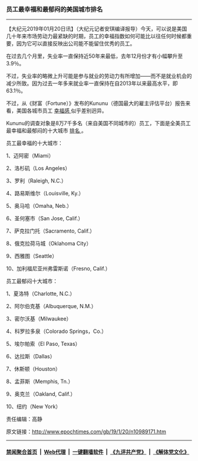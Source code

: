 ### 员工最幸福和最郁闷的美国城市排名
------------------------

<p>
 【大纪元2019年01月20日讯】（大纪元记者安琪编译报导）今天，可以说是美国几十年来市场劳动力最紧缺的时期，员工的幸福指数如何可能比以往任何时候都重要，因为它可以直接反映出公司能不能留住优秀的员工。
</p>
<p>
 在过去几个月里，失业率一直保持近50年来最低，去年12月份才有小幅攀升至3.9％。
</p>
<p>
 不过，失业率的略微上升可能是参与就业的劳动力有所增加——而不是就业机会的减少所致。因为过去一年多来就业率一直保持在自2013年以来最高水平，即63.1％。
</p>
<p>
 不过，从《财富（Fortune）》发布的Kununu（德国最大的雇主评估平台）报告来看，美国各城市员工
 <a href="http://www.epochtimes.com/gb/tag/%E5%B9%B8%E7%A6%8F%E6%84%9F.html">
  幸福感
 </a>
 似乎差别迥异。
</p>
<p>
 Kununu的调查对象是8万7千多名（来自美国不同城市的）员工，下面是全美员工最幸福和最郁闷的十大城市
 <a href="http://www.epochtimes.com/gb/tag/%E6%8E%92%E5%90%8D.html">
  排名
 </a>
 。
</p>
<p>
 员工最幸福的十大城市：
</p>
<p>
 1、迈阿密（Miami）
</p>
<p>
 2、洛杉矶（Los Angeles）
</p>
<p>
 3、罗利（Raleigh, N.C.）
</p>
<p>
 4、路易斯维尔（Louisville, Ky.）
</p>
<p>
 5、奥马哈（Omaha, Neb.）
</p>
<p>
 6、圣何塞市（San Jose, Calif.）
</p>
<p>
 7、萨克拉门托（Sacramento, Calif.）
</p>
<p>
 8、俄克拉荷马城（Oklahoma City）
</p>
<p>
 9、西雅图（Seattle）
</p>
<p>
 10、加利福尼亚州弗雷斯诺（Fresno, Calif.）
</p>
<p>
 员工最郁闷十大城市：
</p>
<p>
 1、夏洛特（Charlotte, N.C.）
</p>
<p>
 2、阿尔伯克基（Albuquerque, N.M.）
</p>
<p>
 3、密尔沃基（Milwaukee）
</p>
<p>
 4、科罗拉多泉（Colorado Springs，Co.）
</p>
<p>
 5、埃尔帕索（El Paso, Texas）
</p>
<p>
 6、达拉斯（Dallas）
</p>
<p>
 7、休斯顿（Houston）
</p>
<p>
 8、孟菲斯（Memphis, Tn.）
</p>
<p>
 9、奥克兰（Oakland, Calif.）
</p>
<p>
 10、纽约（New York）
</p>
<p>
 责任编辑：高静
</p>

原文链接：http://www.epochtimes.com/gb/19/1/20/n10989171.htm


------------------------
#### [禁闻聚合首页](https://github.com/gfw-breaker/banned-news/blob/master/README.md) &nbsp;|&nbsp; [Web代理](https://github.com/gfw-breaker/open-proxy/blob/master/README.md) &nbsp;|&nbsp; [一键翻墙软件](https://github.com/gfw-breaker/nogfw/blob/master/README.md) &nbsp;|&nbsp; [《九评共产党》](https://github.com/gfw-breaker/9ping.md/blob/master/README.md#九评之一评共产党是什么) &nbsp;|&nbsp; [《解体党文化》](https://github.com/gfw-breaker/jtdwh.md/blob/master/README.md#绪论)